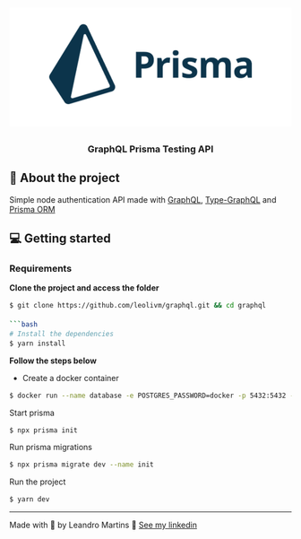 <h1 align="center">
    <img alt="prisma" title="prisma" src=".github/prisma.png" />
    <h3 align="center">GraphQL Prisma Testing API</h3>
</h1>

## :bookmark: About the project

Simple node authentication API made with [GraphQL](https://graphql.org/), [Type-GraphQL](https://typegraphql.com/) and [Prisma ORM](https://www.prisma.io/)

## 💻 Getting started

### Requirements

**Clone the project and access the folder**

````bash
$ git clone https://github.com/leolivm/graphql.git && cd graphql

```bash
# Install the dependencies
$ yarn install
````

**Follow the steps below**

- Create a docker container

```bash
$ docker run --name database -e POSTGRES_PASSWORD=docker -p 5432:5432 -d postgres
```

Start prisma

```bash
$ npx prisma init
```

Run prisma migrations

```bash
$ npx prisma migrate dev --name init
```

Run the project

```bash
$ yarn dev
```

---

Made with 💜 by Leandro Martins 👋 [See my linkedin](https://www.linkedin.com/in/leandro-martins-0640921a4/)
